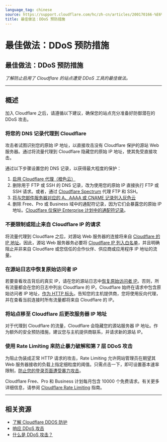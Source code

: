 ```yaml
---
language_tag: chinese
source: https://support.cloudflare.com/hc/zh-cn/articles/200170166-%E6%9C%80%E4%BD%B3%E5%81%9A%E6%B3%95-DDoS-%E9%A2%84%E9%98%B2%E6%8E%AA%E6%96%BD
title: 最佳做法：DDoS 预防措施
---
```


# 最佳做法：DDoS 预防措施

## 最佳做法：DDoS 预防措施

_了解防止启用了 Cloudflare 的站点遭受 DDoS 工具的最佳做法。_

___

## 概述

加入 Cloudflare 之后，请遵循以下建议，确保您的站点充分准备好防御潜在的 DDoS 攻击。

### 将您的 DNS 记录代理到 Cloudflare

攻击者试图识别您的原始 IP 地址，以直接攻击没有 Cloudflare 保护的源站 Web 服务器。通过将流量代理到 Cloudflare 隐藏您的原始 IP 地址，使其免受直接攻击。

通过以下步骤设置您的 DNS 记录，以获得最大程度的保护：

1.  [启用 Cloudflare 代理（橙色云）](https://support.cloudflare.com/hc/articles/200169626)
2.  删除用于 FTP 或 SSH 的 DNS 记录，改为使用您的原始 IP 直接执行 FTP 或 SSH 请求。或者，通过 [Cloudflare Spectrum](https://developers.cloudflare.com/spectrum/getting-started/) 代理 FTP 和 SSH。
3.  [将与您邮件服务器对应的 A、AAAA 或 CNAME 记录列入灰色云](https://support.cloudflare.com/hc/articles/200168876)
4.  删除 Free、Pro 或 Business 域中的通配符记录，因为它们会暴露您的原始 IP 地址。[Cloudflare 仅保护 Enterprise 计划中的通配符记录](https://support.cloudflare.com/hc/articles/360017421192#CloudflareDNSFAQ-DoesCloudflaresupportwildcardDNSentries)。

### 不要限制或阻止来自 Cloudflare IP 的请求

将流量代理到 Cloudflare 之后，对源站 Web 服务器的连接将来自 [Cloudflare 的 IP 地址](http://www.cloudflare.com/ips)。因此，源站 Web 服务器务必要将 [Cloudflare IP 列入白名单](https://support.cloudflare.com/hc/articles/201897700)，并且明确阻止并非来自 Cloudflare 或您信任的合作伙伴、供应商或应用程序 IP 地址的流量。

### 在源站日志中恢复原始访问者 IP

若要查看攻击背后的真实 IP，请在您的源站日志中[恢复原始访问者 IP](https://support.cloudflare.com/hc/sections/200805497)。否则，所有流量都会在您的日志中列出 Cloudflare 的 IP。Cloudflare 始终在请求中包含原始访问者 IP 地址，[作为 HTTP 标头](https://support.cloudflare.com/hc/articles/200170986)。告知您的主机提供商，您将使用反向代理，并在查看当前连接时所有流量都将来自 Cloudflare 的 IP。

### 将站点移至 Cloudflare 后更改服务器 IP 地址

对于代理到 Cloudflare 的流量，Cloudflare 会隐藏您的源站服务器 IP 地址。作为额外的安全预防措施，建议您与主机提供商联系，并请求新的源站 IP。

### 使用 Rate Limiting 来防止暴力破解和第 7 层 DDoS 攻击

为阻止伪装成正常 HTTP 请求的攻击，Rate Limiting 允许网站管理员在期望其 Web 服务器接收的负载上指定细粒度的阈值。只需点击一下，即可设置基本速率限制，[防止您的登录页面遭受暴力攻击](https://support.cloudflare.com/hc/articles/115001635128#3UWQC5PrVScHgEGRMobRMm)。

Cloudflare Free、Pro 和 Business 计划每月包含 10000 个免费请求。有关更多详细信息，请参阅 [Cloudflare Rate Limiting](https://support.cloudflare.com/hc/articles/115001635128) 指南。

___

## 相关资源

-   [了解 Cloudflare DDOS 防护](https://support.cloudflare.com/hc/articles/200172676)
-   [响应 DDoS 攻击](https://support.cloudflare.com/hc/articles/200170196)
-   [什么是 DDoS 攻击？](https://www.cloudflare.com/learning/ddos/what-is-a-ddos-attack/)
